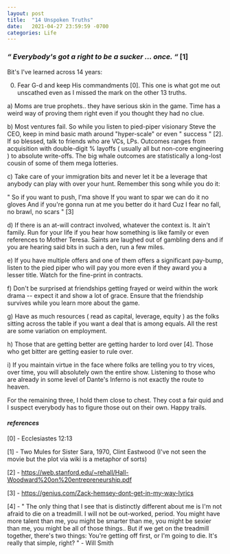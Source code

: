 ```yaml
---
layout: post
title:  "14 Unspoken Truths"
date:   2021-04-27 23:59:59 -0700
categories: Life
---
```

### _“ Everybody's got a right to be a sucker ... once. “_ [1]

Bit's I've learned across 14 years:

0) Fear G-d and keep His commandments [0]. This one is what got me out unscathed even as I missed the mark on the other 13 truths.

a) Moms are true prophets.. they have serious skin in the game. Time has a weird way of proving them right even if you thought they had no clue.

b) Most ventures fail. So while you listen to pied-piper visionary Steve the CEO, keep in mind basic math around "hyper-scale" or even " success " [2]. If so blessed, talk to friends who are VCs, LPs. Outcomes ranges from acquisition with double-digit % layoffs ( usually all but non-core engineering ) to absolute write-offs. The big whale outcomes are statistically a long-lost cousin of some of them mega lotteries.

c) Take care of your immigration bits and never let it be a leverage that anybody can play with over your hunt. Remember this song while you do it:

" So if you want to push, I'ma shove
If you want to spar we can do it no gloves
And if you're gonna run at me you better do it hard
Cuz I fear no fall, no brawl, no scars " [3]

d) If there is an at-will contract involved, whatever the context is. It ain't family. Run for your life if you hear how something is like family or even references to Mother Teresa. Saints are laughed out of gambling dens and if you are hearing said bits in such a den, run a few miles.

e) If you have multiple offers and one of them offers a significant pay-bump, listen to the pied piper who will pay you more even if they award you a lesser title. Watch for the fine-print in contracts.

f) Don't be surprised at friendships getting frayed or weird within the work drama -- expect it and show a lot of grace. Ensure that the friendship survives while you learn more about the game.

g) Have as much resources ( read as capital, leverage, equity ) as the folks sitting across the table if you want a deal that is among equals. All the rest are some variation on employment.

h) Those that are getting better are getting harder to lord over [4]. Those who get bitter are getting easier to rule over.

i) If you maintain virtue in the face where folks are telling you to try vices, over time, you will absolutely own the entire show. Listening to those who are already in some level of Dante's Inferno is not exactly the route to heaven.

For the remaining three, I hold them close to chest. They cost a fair quid and I suspect everybody has to figure those out on their own. Happy trails.

#### _references_

[0] - Ecclesiastes 12:13

[1] - Two Mules for Sister Sara, 1970, Clint Eastwood (I've not seen the movie but the plot via wiki is a metaphor of sorts)

[2] - https://web.stanford.edu/~rehall/Hall-Woodward%20on%20entrepreneurship.pdf

[3] - https://genius.com/Zack-hemsey-dont-get-in-my-way-lyrics

[4] - " The only thing that I see that is distinctly different about me is I'm not afraid to die on a treadmill. I will not be out-worked, period. You might have more talent than me, you might be smarter than me, you might be sexier than me, you might be all of those things.. But if we get on the treadmill together, there's two things: You're getting off first, or I'm going to die. It's really that simple, right? " - Will Smith
